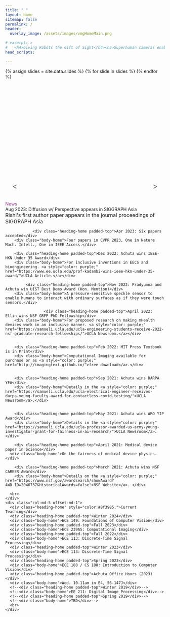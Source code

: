 ```yaml
---
title: " "
layout: home
sitemap: false
permalink: /
header:
  overlay_image: /assets/images/vmgHomeMain.png

# excerpt: >
#   <h4>Giving Robots the Gift of Sight</h4><h5>Superhuman cameras enable superhuman robotics,<br>advancing cyberphysical systems and digital health</h5>
head_scripts:

---
```

<main role="main" class="container-fluid">
  <div class="row slideshow">
    {% assign slides = site.data.slides %}
    {% for slide in slides %}
    <div class="col-12 p-0 slide {% if forloop.first %}active{% endif %}">
      <img src="{{ site.baseurl }}{{ slide.image_link }}" class="img-fluid">
      <div class="over-text d-none d-md-none d-lg-block">
        <div class="heading">{{ slide.title }}</div>
        <div>
          <a href="{{ site.baseurl }}{{ slide.article-link }}">
            <button class="custom-button" type="button">Read Me</button>
          </a>
        </div>
      </div>
    </div>
    {% endfor %}
    <!-- Navigation Arrows -->
    <div id="prevArrow" class="arrow arrow-left">&lt;</div>
    <div id="nextArrow" class="arrow arrow-right">&gt;</div>
  </div>
</main>


<style>

.custom-button {
    background-color: ; 
    border: none; 
    color: #8f3985; 
    padding: 15px 32px; 
    text-align: center; 
    display: inline-block; 
    font-size: 16px; 
    margin: 4px 2px;
    border-radius: 8px; 
    transition: background-color 0.3s, color 0.3s; /* Add transition for color change */
}

.custom-button:hover {
    background-color: #8f3985; 
    color: white; 
}


  /* CSS for slideshow */
  /* CSS for slideshow */
.slideshow {
  position: relative;
  height: 400px;
  overflow: hidden;
}

.slide {
  position: absolute;
  left: 0;
  top: 0;
  opacity: 0;
  transition: opacity 1s ease-in-out;
  width: 100%;
  margin: 0;
  padding: 0;
}

.slide.active {
  opacity: 1; /* Adjusted opacity for active slide */
}

.over-text {
  position: absolute;
  bottom: 40px;
  left: 60px;
  color: #8f3985;
  background-color: rgba(39, 116, 174, 0.4); /* Completely opaque blue background */
  padding: 10px;
  max-width: 510px;
  border-radius: 5px;
  opacity: 1; /* Ensure over-text is fully opaque */
}

.heading {
  font-size: 24px;
  font-weight: bold;
  margin-bottom: 5px;
}

.body-home {
  font-size: 16px;
}

.img-fluid {
  width: 100%;
  height: auto;
}

.arrow-left {
  position: absolute;
  bottom: 20px;
  left: 20px;
  width: 20px;
  height: 20px;
  color: #666262;
  font-size: 24px;
  text-align: center;
  line-height: 20px;
  cursor: pointer;
  z-index: 1000;
}

.arrow-right {
  position: absolute;
  bottom: 20px;
  right: 20px;
  width: 20px;
  height: 20px;
  color: #666262;
  font-size: 24px;
  text-align: center;
  line-height: 20px;
  cursor: pointer;
  z-index: 1000;

}

</style>

<script>
document.addEventListener("DOMContentLoaded", function() {
  const slides = document.querySelectorAll(".slide");
  let currentSlide = 0;

  // Show first slide
  slides[currentSlide].classList.add("active");

  // Function to show next slide
  function nextSlide() {
    slides[currentSlide].classList.remove("active");
    currentSlide = (currentSlide + 1) % slides.length;
    slides[currentSlide].classList.add("active");
  }

  // Function to show previous slide
  function prevSlide() {
    slides[currentSlide].classList.remove("active");
    currentSlide = (currentSlide - 1 + slides.length) % slides.length;
    slides[currentSlide].classList.add("active");
  }

  // Automatically move to next slide every 3 seconds
  setInterval(nextSlide, 5000);

  // Button click events for navigation arrows
  document.getElementById("nextArrow").addEventListener("click", nextSlide);
  document.getElementById("prevArrow").addEventListener("click", prevSlide);
});
</script>




<br>



<main role="main" class="container">
  <div class="row">
    <div class="col-md-5 offset-md-1">
      <div class="heading-home" style="color:#8f3985;">News</div>





      
 <div class="heading-home padded-top">Aug 2023: Diffusion w/ Perspective appears in SIGGRAPH Asia</div>
        <div class="body-home">Rishi's first author paper appears in the journal proceedings of SIGGRAPH Asia</div>

                <div class="heading-home padded-top">Apr 2023: Six papers accepted</div>
        <div class="body-home">Four papers in CVPR 2023, One in Nature Mach. Intell., One in IEEE Access.</div>
        
	    <div class="heading-home padded-top">Dec 2022: Achuta wins IEEE-HKN Under 35 Award</div>
	    <div class="body-home">For inclusive inventions in EECS and bioengineering. <a style="color: purple;" href="https://www.ee.ucla.edu/prof-kadambi-wins-ieee-hkn-under-35-award/">UCLA Article.</a></div>
     
             <div class="heading-home padded-top">Nov 2022: Pradyumna and Achuta win UIST Best Demo Award (Hon. Mention)</div>
        <div class="body-home">A pressure-sensitive speckle sensor to enable humans to interact with ordinary surfaces as if they were touch sensors.</div>   
        
                     <div class="heading-home padded-top">April 2022: Ellin wins NSF GRFP PhD Fellowship</div>
        <div class="body-home">For proposed research on making mHealth devices work in an inclusive manner. <a style="color: purple;" href="https://samueli.ucla.edu/ucla-engineering-students-receive-2022-nsf-graduate-research-fellowships/">UCLA Newsroom.</a></div>   

             
        <div class="heading-home padded-top">Feb 2022: MIT Press Textbook is in Print</div>
        <div class="body-home">Computational Imaging available for purchase or as <a style="color: purple;" href="http://imagingtext.github.io/">free download</a>.</div>
           
        
        <div class="heading-home padded-top">Sep 2021: Achuta wins DARPA YFA</div>
	    <div class="body-home">Details in the <a style="color: purple;" href="https://samueli.ucla.edu/ucla-electrical-engineer-receives-darpa-young-faculty-award-for-contactless-covid-testing/">UCLA Newsroom</a>.</div>
     
     
        <div class="heading-home padded-top">May 2021: Achuta wins ARO YIP Award</div>
	    <div class="body-home">Details in the <a style="color: purple;" href="https://samueli.ucla.edu/ucla-professor-awarded-us-army-young-investigator-grant-for-fairness-in-ai-research/">UCLA Newsroom</a>.</div>  
	    
        <div class="heading-home padded-top">April 2021: Medical device paper in Science</div>
      <div class="body-home">On the fairness of medical device physics.</div>
	 
        <div class="heading-home padded-top">March 2021: Achuta wins NSF CAREER Award</div>
	    <div class="body-home">Details on the <a style="color: purple;" href="https://www.nsf.gov/awardsearch/showAward?AWD_ID=2046737&HistoricalAwards=false">NSF Website</a>. </div> 

      <br>
    </div>
    <div class="col-md-5 offset-md-1">
      <div class="heading-home" style="color:#8f3985;">Current Teaching</div>
      <div class="heading-home padded-top">Winter 2024</div>
      <div class="body-home">ECE 149: Foundations of Computer Vision</div>
      <div class="heading-home padded-top">Fall 2023</div>
      <div class="body-home">ECE 239AS: Computational Imaging</div>
      <div class="heading-home padded-top">Fall 2022</div>
      <div class="body-home">ECE 113: Discrete-Time Signal Processing</div>
      <div class="heading-home padded-top">Winter 2023</div>
      <div class="body-home">ECE 113: Discrete-Time Signal Processing</div>
      <div class="heading-home padded-top">Spring 2023</div>
      <div class="body-home">ECE 188 / CS 188: Introduction to Computer Vision</div>
      <div class="heading-home padded-top">Achuta Office Hours (2023)</div>
      <div class="body-home">Wed. 10-11am in E4, 56-147J</div>
      <!--<div class="heading-home padded-top">Winter 2019</div>-->
      <!--<div class="body-home">EE 211: Digital Image Processing</div>-->
      <!--<div class="heading-home padded-top">Spring 2019</div>-->
      <!--<div class="body-home">TBD</div>-->
      <br>
    </div>
  </div>
</main> <!-- container -->